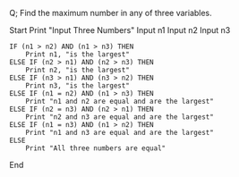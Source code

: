 Q; Find the maximum number in any of three variables.

Start
    Print "Input Three Numbers"
    Input n1
    Input n2
    Input n3

    IF (n1 > n2) AND (n1 > n3) THEN
        Print n1, "is the largest"
    ELSE IF (n2 > n1) AND (n2 > n3) THEN
        Print n2, "is the largest"
    ELSE IF (n3 > n1) AND (n3 > n2) THEN
        Print n3, "is the largest"
    ELSE IF (n1 = n2) AND (n1 > n3) THEN
        Print "n1 and n2 are equal and are the largest"
    ELSE IF (n2 = n3) AND (n2 > n1) THEN
        Print "n2 and n3 are equal and are the largest"
    ELSE IF (n1 = n3) AND (n1 > n2) THEN
        Print "n1 and n3 are equal and are the largest"
    ELSE
        Print "All three numbers are equal"

End
